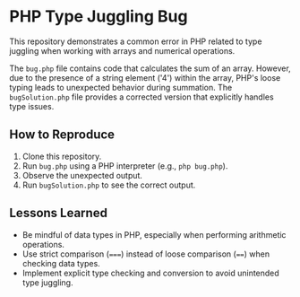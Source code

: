# PHP Type Juggling Bug

This repository demonstrates a common error in PHP related to type juggling when working with arrays and numerical operations.

The `bug.php` file contains code that calculates the sum of an array. However, due to the presence of a string element ('4') within the array, PHP's loose typing leads to unexpected behavior during summation. The `bugSolution.php` file provides a corrected version that explicitly handles type issues.

## How to Reproduce

1. Clone this repository.
2. Run `bug.php` using a PHP interpreter (e.g., `php bug.php`).
3. Observe the unexpected output.
4. Run `bugSolution.php` to see the correct output.

## Lessons Learned

* Be mindful of data types in PHP, especially when performing arithmetic operations.
* Use strict comparison (`===`) instead of loose comparison (`==`) when checking data types.
* Implement explicit type checking and conversion to avoid unintended type juggling.